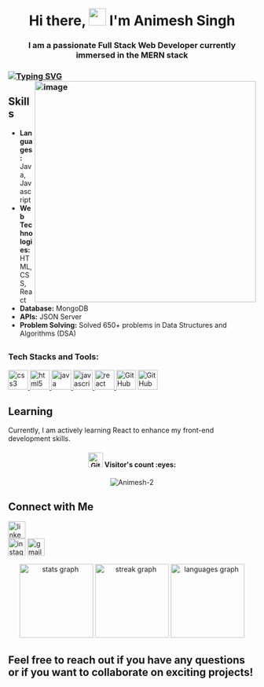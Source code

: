 <h1 align="center">Hi there, <img src="https://media.giphy.com/media/hvRJCLFzcasrR4ia7z/giphy.gif" width="35"> I'm Animesh Singh</h1>

<h3 align="center">I am a passionate Full Stack Web Developer currently immersed in the MERN stack <h3/>
<a href="https://git.io/typing-svg"><img src="https://readme-typing-svg.demolab.com?font=Fira+Code&pause=1000&color=black&random=false&width=435&lines=Full-Stack+web+Developer" alt="Typing SVG" /></a>
  
<img width="450px" align="right" src="https://cdn.dribbble.com/users/730703/screenshots/6581243/avento.gif" alt="image">

## Skills

- **Languages:** Java, Javascript
- **Web Technologies:** HTML, CSS, React
- **Database:** MongoDB
- **APIs:** JSON Server
- **Problem Solving:** Solved 650+ problems in Data Structures and Algorithms (DSA)

## <h3 align="left">Tech Stacks and Tools:</h3>
<p align="left"> <a href="https://www.w3schools.com/css/" target="_blank" rel="noreferrer"> <img src="https://upload.wikimedia.org/wikipedia/commons/thumb/6/62/CSS3_logo.svg/180px-CSS3_logo.svg.png" alt="css3" width="40" height="40"/> </a> <a href="https://www.w3.org/html/" target="_blank" rel="noreferrer"> <img src="https://upload.wikimedia.org/wikipedia/commons/thumb/3/38/HTML5_Badge.svg/800px-HTML5_Badge.svg.png" alt="html5" width="40" height="40"/> </a> <a href="https://www.java.com" target="_blank" rel="noreferrer"> <img src="https://encrypted-tbn0.gstatic.com/images?q=tbn:ANd9GcTjZ0riCrFk0RtnY6Jf-ApEtw8RRL2_OaOfRQ&usqp=CAU" alt="java" width="40" height="40"/> </a> <a href="https://developer.mozilla.org/en-US/docs/Web/JavaScript" target="_blank" rel="noreferrer"> <img src="https://user-images.githubusercontent.com/74038190/212257454-16e3712e-945a-4ca2-b238-408ad0bf87e6.gif" alt="javascript" width="40" height="40"/> </a> <a href="https://reactjs.org/" target="_blank" rel="noreferrer"> <img src="https://user-images.githubusercontent.com/74038190/212257467-871d32b7-e401-42e8-a166-fcfd7baa4c6b.gif" alt="react" width="40" height="40"/> </a> <a href="https://github.com" target="_blank" rel="noreferrer"> <img src="https://user-images.githubusercontent.com/74038190/212257468-1e9a91f1-b626-4baa-b15d-5c385dfa7ed2.gif" alt="GitHub" width="40" height="40"/></a> <a href="https://code.visualstudio.com" target="_blank" rel="noreferrer"> <img src="https://user-images.githubusercontent.com/74038190/212257465-7ce8d493-cac5-494e-982a-5a9deb852c4b.gif" alt="GitHub" width="40" height="40"/></a>

## Learning

Currently, I am actively learning React to enhance my front-end development skills.

<h4 align="center"><img src="https://media.giphy.com/media/W5eoZHPpUx9sapR0eu/giphy.gif" width="30px" alt="Git"/>&nbsp;Visitor's count :eyes:</h4>

<p align="center"><img src="https://profile-counter.glitch.me/{Animesh-2}/count.svg" alt="Animesh-2" :: Visitor's Count" /></p>

## Connect with Me
[<img src="https://img.shields.io/static/v1?message=LinkedIn&logo=linkedin&label=&color=0077B5&logoColor=white&labelColor=&style=for-the-badge" height="35" alt="linkedin logo"  />](https://www.linkedin.com/in/animesh-singh-0bb22418b/)  
[<img src="https://img.shields.io/static/v1?message=Instagram&logo=instagram&label=&color=E4405F&logoColor=white&labelColor=&style=for-the-badge" height="35" alt="instagram logo"  />](https://www.instagram.com/animeshsingrol/)
[<img src="https://img.shields.io/static/v1?message=Gmail&logo=gmail&label=&color=D14836&logoColor=white&labelColor=&style=for-the-badge" height="35" alt="gmail logo"  />](https://mail.google.com/mail/animeshsingrol@gmail.com)


<div align="center">
  <img src="https://github-readme-stats.vercel.app/api?username=Animesh-2&hide_title=false&hide_rank=false&show_icons=true&include_all_commits=true&count_private=true&disable_animations=false&theme=dracula&locale=en&hide_border=false&order=1" height="150" alt="stats graph"  />
    <img src="https://streak-stats.demolab.com?user=Animesh-2&locale=en&mode=daily&theme=default&hide_border=true&border_radius=5&order=3" height="150" alt="streak graph"  />
  <img src="https://github-readme-stats.vercel.app/api/top-langs?username=Animesh-2&locale=en&hide_title=false&layout=compact&card_width=320&langs_count=5&theme=dracula&hide_border=false&order=2" height="150" alt="languages graph"  />
</div>


## Feel free to reach out if you have any questions or if you want to collaborate on exciting projects!
